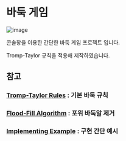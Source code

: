 # 바둑 게임 

![image](https://user-images.githubusercontent.com/52204522/100518388-92c2cd80-31d4-11eb-81d2-5deeeffbc980.png)

콘솔창을 이용한 간단한 바둑 게임 프로젝트 입니다.

Tromp-Taylor 규칙을 적용해 제작하였습니다.

## 참고

### [Tromp-Taylor Rules](http://webdocs.cs.ualberta.ca/~hayward/396/hoven/tromptaylor.pdf) : 기본 바둑 규칙

### [Flood-Fill Algorithm](https://www.geeksforgeeks.org/flood-fill-algorithm-implement-fill-paint/) : 포위 바둑알 제거

### [Implementing Example](https://www.moderndescartes.com/essays/implementing_go/) : 구현 간단 예시

